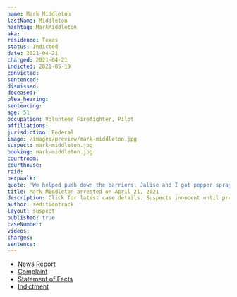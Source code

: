 ```yaml
---
name: Mark Middleton
lastName: Middleton
hashtag: MarkMiddleton
aka:
residence: Texas
status: Indicted
date: 2021-04-21
charged: 2021-04-21
indicted: 2021-05-19
convicted:
sentenced:
dismissed:
deceased:
plea_hearing:
sentencing:
age: 51
occupation: Volunteer Firefighter, Pilot
affiliations:
jurisdiction: Federal
image: /images/preview/mark-middleton.jpg
suspect: mark-middleton.jpg
booking: mark-middleton.jpg
courtroom:
courthouse:
raid:
perpwalk:
quote: 'We helped push down the barriers. Jalise and I got pepper sprayed, clubbed, and tear gassed.'
title: Mark Middleton arrested on April 21, 2021
description: Click for latest case details. Suspects innocent until proven guilty.
author: seditiontrack
layout: suspect
published: true
caseNumber:
videos:
charges:
sentence:
---
```

- [News Report](https://www.nbcdfw.com/news/local/north-texas-couple-charged-with-assaulting-officers-during-jan-6-capitol-riot/2613058/)
- [Complaint](https://www.justice.gov/usao-dc/case-multi-defendant/file/1388956/download)
- [Statement of Facts](https://www.justice.gov/usao-dc/case-multi-defendant/file/1388961/download)
- [Indictment](https://www.justice.gov/usao-dc/case-multi-defendant/file/1410766/download)
